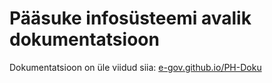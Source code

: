 # Pääsuke infosüsteemi avalik dokumentatsioon

Dokumentatsioon on üle viidud siia: [e-gov.github.io/PH-Doku](https://e-gov.github.io/PH-Doku/)
